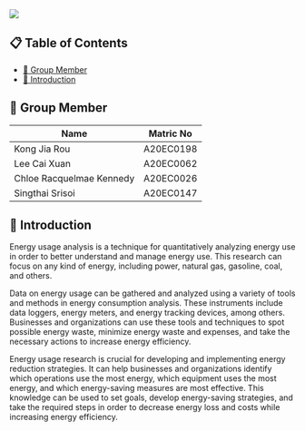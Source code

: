 <img src="https://github.com/drshahizan/special-topic-data-engineering/blob/main/project/proposal/StaticIP/Tech%20Consultant%20business%20Banner.png">

## 📋 Table of Contents
* [🤵 Group Member](#-group-member)
* [📒 Introduction](#-introduction)

## 🤵 Group Member 
| Name | Matric No |
| ----- | ----- |
| Kong Jia Rou | A20EC0198 | 
| Lee Cai Xuan | A20EC0062 | 
| Chloe Racquelmae Kennedy| A20EC0026 | 
| Singthai Srisoi | A20EC0147 | 

## 📒 Introduction 
  Energy usage analysis is a technique for quantitatively analyzing energy use in order to better understand and manage energy use. This research can focus on any kind of energy, including power, natural gas, gasoline, coal, and others.

  Data on energy usage can be gathered and analyzed using a variety of tools and methods in energy consumption analysis. These instruments include data loggers, energy meters, and energy tracking devices, among others. Businesses and organizations can use these tools and techniques to spot possible energy waste, minimize energy waste and expenses, and take the necessary actions to increase energy efficiency.

  Energy usage research is crucial for developing and implementing energy reduction strategies. It can help businesses and organizations identify which operations use the most energy, which equipment uses the most energy, and which energy-saving measures are most effective. This knowledge can be used to set goals, develop energy-saving strategies, and take the required steps in order to decrease energy loss and costs while increasing energy efficiency.
